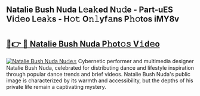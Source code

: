 ## Natalie Bush Nuda L𝚎a𝚔ed N𝚞𝚍e - Part-uES Vi𝚍𝚎o L𝚎a𝚔s - H𝚘𝚝 O𝚗𝚕yf𝚊ns P𝚑𝚘tos iMY8v

# <h2><a href="http://kfajmu.oniu.top/?m=Natalie+Bush+Nuda">🔗👉 🔴 Natalie Bush Nuda P𝚑ot𝚘𝚜 V𝚒d𝚎o</a></h2>

[![Natalie Bush Nuda Nu𝚍e𝚜](https://i.imgur.com/0qMVB7G.gif)](http://kfajmu.oniu.top/?m=Natalie+Bush+Nuda)
Cybernetic performer and multimedia designer Natalie Bush Nuda, celebrated for distributing dance and lifestyle inspiration through popular dance trends and brief videos. Natalie Bush Nuda's public image is characterized by its warmth and accessibility, but the depths of his private life remain a captivating mystery.  
